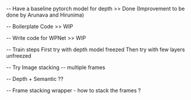 -- Have a baseline pytorch model for depth >> Done  (Improvement to be done by Arunava and Hirunima)

-- Boilerplate Code >> WIP

-- Write code for WPNet >> WIP

-- Train steps
	First try with depth model freezed
	Then try with few layers unfreezed 

-- Try Image stacking -- multiple frames

-- Depth + Semantic ??

-- Frame stacking wrapper - how to stack the frames ?
